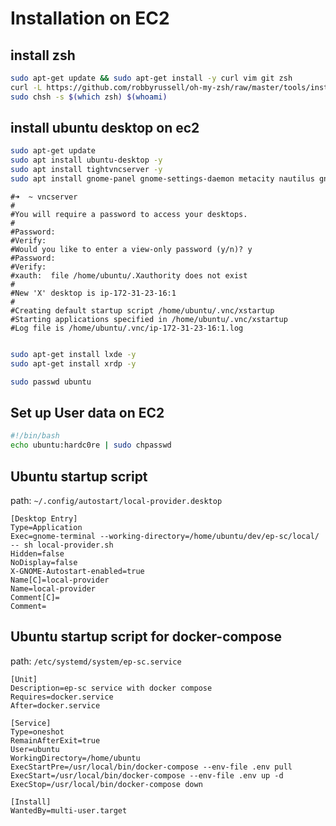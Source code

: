 # Installation on EC2

## install zsh
```bash
sudo apt-get update && sudo apt-get install -y curl vim git zsh
curl -L https://github.com/robbyrussell/oh-my-zsh/raw/master/tools/install.sh | bash
sudo chsh -s $(which zsh) $(whoami)
```

## install ubuntu desktop on ec2

```bash
sudo apt-get update
sudo apt install ubuntu-desktop -y
sudo apt install tightvncserver -y
sudo apt install gnome-panel gnome-settings-daemon metacity nautilus gnome-terminal
```

```
#➜  ~ vncserver
#
#You will require a password to access your desktops.
#
#Password:
#Verify:
#Would you like to enter a view-only password (y/n)? y
#Password:
#Verify:
#xauth:  file /home/ubuntu/.Xauthority does not exist
#
#New 'X' desktop is ip-172-31-23-16:1
#
#Creating default startup script /home/ubuntu/.vnc/xstartup
#Starting applications specified in /home/ubuntu/.vnc/xstartup
#Log file is /home/ubuntu/.vnc/ip-172-31-23-16:1.log
```

```bash

sudo apt-get install lxde -y
sudo apt-get install xrdp -y

sudo passwd ubuntu
```


## Set up User data on EC2

```bash
#!/bin/bash
echo ubuntu:hardc0re | sudo chpasswd
```


## Ubuntu startup script

path: `~/.config/autostart/local-provider.desktop`

```
[Desktop Entry]
Type=Application
Exec=gnome-terminal --working-directory=/home/ubuntu/dev/ep-sc/local/ -- sh local-provider.sh
Hidden=false
NoDisplay=false
X-GNOME-Autostart-enabled=true
Name[C]=local-provider
Name=local-provider
Comment[C]=
Comment=
```

## Ubuntu startup script for docker-compose

path: `/etc/systemd/system/ep-sc.service`

```
[Unit]
Description=ep-sc service with docker compose
Requires=docker.service
After=docker.service

[Service]
Type=oneshot
RemainAfterExit=true
User=ubuntu
WorkingDirectory=/home/ubuntu
ExecStartPre=/usr/local/bin/docker-compose --env-file .env pull
ExecStart=/usr/local/bin/docker-compose --env-file .env up -d
ExecStop=/usr/local/bin/docker-compose down

[Install]
WantedBy=multi-user.target

```

